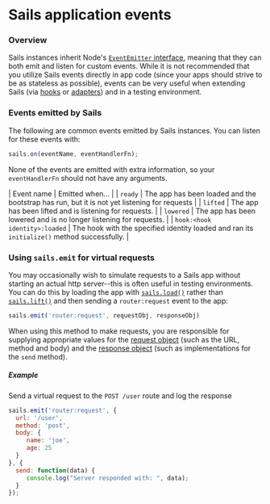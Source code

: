 # Sails application events

### Overview

Sails instances inherit Node's [`EventEmitter` interface](), meaning that they can both emit and listen for custom events.  While it is not recommended that you utilize Sails events directly in app code (since your apps should strive to be as stateless as possible), events can be very useful when extending Sails (via [hooks]() or [adapters]()) and in a testing environment.

### Events emitted by Sails

The following are common events emitted by Sails instances.  You can listen for these events with:

```javascript
sails.on(eventName, eventHandlerFn);
```

None of the events are emitted with extra information, so your `eventHandlerFn` should not have any arguments.

| Event name | Emitted when... |
| `ready`    | The app has been loaded and the bootstrap has run, but it is not yet listening for requests |
| `lifted`   | The app has been lifted and is listening for requests. |
| `lowered`  | The app has been lowered and is no longer listening for requests. |
| `hook:<hook identity>:loaded` | The hook with the specified identity loaded and ran its `initialize()` method successfully.  |

### Using `sails.emit` for virtual requests

You may occasionally wish to simulate requests to a Sails app without starting an actual http server--this is often useful in testing environments.  You can do this by loading the app with [`sails.load()`]() rather than [`sails.lift()`]() and then sending a `router:request` event to the app:

```javascript
sails.emit('router:request', requestObj, responseObj)
```

When using this method to make requests, you are responsible for supplying appropriate values for the [request object]() (such as the URL, method and body) and the [response object]() (such as implementations for the `send` method).

##### Example

Send a virtual request to the `POST /user` route and log the response

```javascript
sails.emit('router:request', {
  url: '/user',
  method: 'post',
  body: {
     name: 'joe',
     age: 25
  }
}, {
  send: function(data) {
     console.log("Server responded with: ", data);
  }
});
```

<docmeta name="displayName" value="Events">
